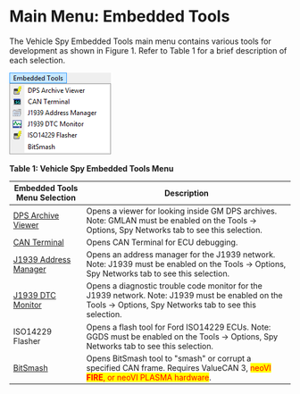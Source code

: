 # Main Menu: Embedded Tools

The Vehicle Spy Embedded Tools main menu contains various tools for development as shown in Figure 1. Refer to Table 1 for a brief description of each selection.

![Figure 1: The Vehicle Spy Embedded Tools main menu.](../../.gitbook/assets/spyEmbeddedToolsMenu.gif)

**Table 1: Vehicle Spy Embedded Tools Menu**

| Embedded Tools Menu Selection                     | Description                                                                                                                                                                                                                     |
| ------------------------------------------------- | ------------------------------------------------------------------------------------------------------------------------------------------------------------------------------------------------------------------------------- |
| [DPS Archive Viewer](dps-archive-viewer.md)       | Opens a viewer for looking inside GM DPS archives. Note: GMLAN must be enabled on the Tools -> Options, Spy Networks tab to see this selection.                                                                                 |
| [CAN Terminal](can-terminal.md)                   | Opens CAN Terminal for ECU debugging.                                                                                                                                                                                           |
| [J1939 Address Manager](j1939-address-manager.md) | Opens an address manager for the J1939 network. Note: J1939 must be enabled on the Tools -> Options, Spy Networks tab to see this selection.                                                                                    |
| [J1939 DTC Monitor](j1939-dtc-monitor.md)         | Opens a diagnostic trouble code monitor for the J1939 network. Note: J1939 must be enabled on the Tools -> Options, Spy Networks tab to see this selection.                                                                     |
| ISO14229 Flasher                                  | Opens a flash tool for Ford ISO14229 ECUs. Note: GGDS must be enabled on the Tools -> Options, Spy Networks tab to see this selection.                                                                                          |
| [BitSmash](bitsmash.md)                           | Opens BitSmash tool to "smash" or corrupt a specified CAN frame. Requires ValueCAN 3, <mark style="color:red;">neoVI</mark> <mark style="color:red;">**FIRE**</mark><mark style="color:red;">, or neoVI PLASMA hardware</mark>. |
